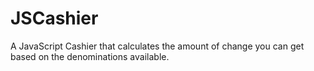 # JSCashier

A JavaScript Cashier that calculates the amount of change you can get based on the denominations available. 
